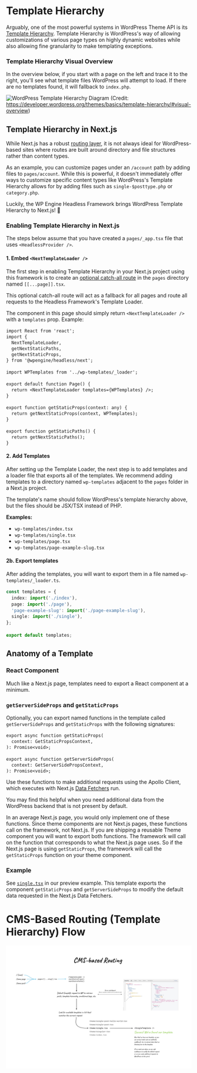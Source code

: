 # Template Hierarchy

Arguably, one of the most powerful systems in WordPress Theme API is its [Template Hierarchy](https://developer.wordpress.org/themes/basics/template-hierarchy/). Template Hierarchy is WordPress's way of allowing customizations of various page types on highly dynamic websites while also allowing fine granularity to make templating exceptions.

### Template Hierarchy Visual Overview

In the overview below, if you start with a page on the left and trace it to the right, you'll see what template files WordPress will attempt to load. If there are no templates found, it will fallback to `index.php`.

![WordPress Template Hierarchy Diagram](https://developer.wordpress.org/files/2014/10/Screenshot-2019-01-23-00.20.04.png)
(Credit: https://developer.wordpress.org/themes/basics/template-hierarchy/#visual-overview)

## Template Hierarchy in Next.js

While Next.js has a robust [routing layer](https://nextjs.org/docs/routing/introduction), it is not always ideal for WordPress-based sites where routes are built around directory and file structures rather than content types.

As an example, you can customize pages under an `/account` path by adding files to `pages/account`. While this is powerful, it doesn't immediately offer ways to customize specific content types like WordPress's Template Hierarchy allows for by adding files such as `single-$posttype.php` or `category.php`.

Luckily, the WP Engine Headless Framework brings WordPress Template Hierarchy to Next.js! 🚀

### Enabling Template Hierarchy in Next.js

The steps below assume that you have created a `pages/_app.tsx` file that uses `<HeadlessProvider />`.

#### 1. Embed `<NextTemplateLoader />`

The first step in enabling Template Hierarchy in your Next.js project using this framework is to create an [optional catch-all route](https://nextjs.org/docs/routing/dynamic-routes#optional-catch-all-routes) in the `pages` directory named `[[...page]].tsx`.

This optional catch-all route will act as a fallback for all pages and route all requests to the Headless Framework's Template Loader.

The component in this page should simply return `<NextTemplateLoader />` with a `templates` prop. Example:

```tsx
import React from 'react';
import {
  NextTemplateLoader,
  getNextStaticPaths,
  getNextStaticProps,
} from '@wpengine/headless/next';

import WPTemplates from '../wp-templates/_loader';

export default function Page() {
  return <NextTemplateLoader templates={WPTemplates} />;
}

export function getStaticProps(context: any) {
  return getNextStaticProps(context, WPTemplates);
}

export function getStaticPaths() {
  return getNextStaticPaths();
}
```

#### 2. Add Templates

After setting up the Template Loader, the next step is to add templates and a loader file that exports all of the templates. We recommend adding templates to a directory named `wp-templates` adjacent to the `pages` folder in a Next.js project.

The template's name should follow WordPress's template hierarchy above, but the files should be JSX/TSX instead of PHP.

**Examples:**

* `wp-templates/index.tsx`
* `wp-templates/single.tsx`
* `wp-templates/page.tsx`
* `wp-templates/page-example-slug.tsx`

#### 2b. Export templates

After adding the templates, you will want to export them in a file named `wp-templates/_loader.ts`.

```typescript
const templates = {
  index: import('./index'),
  page: import('./page'),
  'page-example-slug': import('./page-example-slug'),
  single: import('./single'),
};

export default templates;
```

## Anatomy of a Template

### React Component

Much like a Next.js page, templates need to export a React component at a minimum.

### `getServerSideProps` and `getStaticProps`

Optionally, you can export named functions in the template called `getServerSideProps` and `getStaticProps` with the following signatures:

```tsx
export async function getStaticProps(
  context: GetStaticPropsContext,
): Promise<void>;

export async function getServerSideProps(
  context: GetServerSidePropsContext,
): Promise<void>;
```

Use these functions to make additional requests using the Apollo Client, which executes with Next.js [Data Fetchers](https://nextjs.org/docs/basic-features/data-fetching) run.

You may find this helpful when you need additional data from the WordPress backend that is not present by default.

In an average Next.js page, you would only implement one of these functions. Since theme components are not Next.js pages, these functions call on the framework, not Next.js. If you are shipping a reusable Theme component you will want to export both functions. The framework will call on the function that corresponds to what the Next.js page uses. So if the Next.js page is using `getStaticProps`, the framework will call the `getStaticProps` function on your theme component.

### Example

See [`single.tsx`](https://github.com/wpengine/headless-framework/blob/canary/examples/preview/theme/single.tsx) in our preview example. This template exports the component `getStaticProps` and `getServerSideProps` to modify the default data requested in the Next.js Data Fetchers.

# CMS-Based Routing (Template Hierarchy) Flow

![CMS-Based Routing](/docs/templating/cms-based-routing.jpg)
